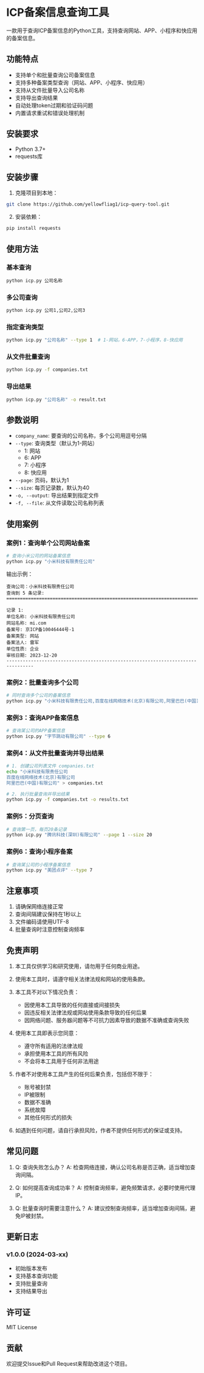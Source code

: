 # ICP备案信息查询工具

一款用于查询ICP备案信息的Python工具，支持查询网站、APP、小程序和快应用的备案信息。

## 功能特点

- 支持单个和批量查询公司备案信息
- 支持多种备案类型查询（网站、APP、小程序、快应用）
- 支持从文件批量导入公司名称
- 支持导出查询结果
- 自动处理token过期和验证码问题
- 内置请求重试和错误处理机制

## 安装要求

- Python 3.7+
- requests库

## 安装步骤

1. 克隆项目到本地：
```bash
git clone https://github.com/yellowfliag1/icp-query-tool.git
```

2. 安装依赖：
```bash
pip install requests
```

## 使用方法

### 基本查询
```bash
python icp.py 公司名称
```

### 多公司查询
```bash
python icp.py 公司1,公司2,公司3
```

### 指定查询类型
```bash
python icp.py "公司名称" --type 1  # 1-网站，6-APP，7-小程序，8-快应用
```

### 从文件批量查询
```bash
python icp.py -f companies.txt
```

### 导出结果
```bash
python icp.py "公司名称" -o result.txt
```

## 参数说明

- `company_name`: 要查询的公司名称，多个公司用逗号分隔
- `--type`: 查询类型（默认为1-网站）
  - 1: 网站
  - 6: APP
  - 7: 小程序
  - 8: 快应用
- `--page`: 页码，默认为1
- `--size`: 每页记录数，默认为40
- `-o, --output`: 导出结果到指定文件
- `-f, --file`: 从文件读取公司名称列表
## 使用案例

### 案例1：查询单个公司网站备案
```bash
# 查询小米公司的网站备案信息
python icp.py "小米科技有限责任公司"
```

输出示例：
```
查询公司：小米科技有限责任公司
查询到 5 条记录:
================================================================================

记录 1:
单位名称: 小米科技有限责任公司
网站名称: mi.com
备案号: 京ICP备10046444号-1
备案类型: 网站
备案法人: 雷军
单位性质: 企业
审核日期: 2023-12-20
--------------------------------------------------------------------------------
```

### 案例2：批量查询多个公司
```bash
# 同时查询多个公司的备案信息
python icp.py "小米科技有限责任公司,百度在线网络技术(北京)有限公司,阿里巴巴(中国)有限公司"
```

### 案例3：查询APP备案信息
```bash
# 查询某公司的APP备案信息
python icp.py "字节跳动有限公司" --type 6
```

### 案例4：从文件批量查询并导出结果
```bash
# 1. 创建公司列表文件 companies.txt
echo "小米科技有限责任公司
百度在线网络技术(北京)有限公司
阿里巴巴(中国)有限公司" > companies.txt

# 2. 执行批量查询并导出结果
python icp.py -f companies.txt -o results.txt
```

### 案例5：分页查询
```bash
# 查询第一页，每页20条记录
python icp.py "腾讯科技(深圳)有限公司" --page 1 --size 20
```

### 案例6：查询小程序备案
```bash
# 查询某公司的小程序备案信息
python icp.py "美团点评" --type 7
```
## 注意事项

1. 请确保网络连接正常
2. 查询间隔建议保持在1秒以上
3. 文件编码请使用UTF-8
4. 批量查询时注意控制查询频率

## 免责声明

1. 本工具仅供学习和研究使用，请勿用于任何商业用途。

2. 使用本工具时，请遵守相关法律法规和网站的使用条款。

3. 本工具不对以下情况负责：
   - 因使用本工具导致的任何直接或间接损失
   - 因违反相关法律法规或网站使用条款导致的任何后果
   - 因网络问题、服务器问题等不可抗力因素导致的数据不准确或查询失败

4. 使用本工具即表示您同意：
   - 遵守所有适用的法律法规
   - 承担使用本工具的所有风险
   - 不会将本工具用于任何非法用途

5. 作者不对使用本工具产生的任何后果负责，包括但不限于：
   - 账号被封禁
   - IP被限制
   - 数据不准确
   - 系统故障
   - 其他任何形式的损失

6. 如遇到任何问题，请自行承担风险，作者不提供任何形式的保证或支持。

## 常见问题

1. Q: 查询失败怎么办？
   A: 检查网络连接，确认公司名称是否正确，适当增加查询间隔。

2. Q: 如何提高查询成功率？
   A: 控制查询频率，避免频繁请求，必要时使用代理IP。

3. Q: 批量查询时需要注意什么？
   A: 建议控制查询频率，适当增加查询间隔，避免IP被封禁。

## 更新日志

### v1.0.0 (2024-03-xx)
- 初始版本发布
- 支持基本查询功能
- 支持批量查询
- 支持结果导出

## 许可证

MIT License

## 贡献

欢迎提交Issue和Pull Request来帮助改进这个项目。 
